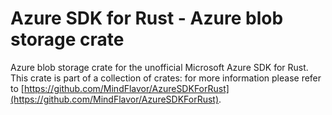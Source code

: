 # Azure SDK for Rust - Azure blob storage crate

Azure blob storage crate for the unofficial Microsoft Azure SDK for Rust. This crate is part of a collection of crates: for more information please refer to [https://github.com/MindFlavor/AzureSDKForRust](https://github.com/MindFlavor/AzureSDKForRust).

